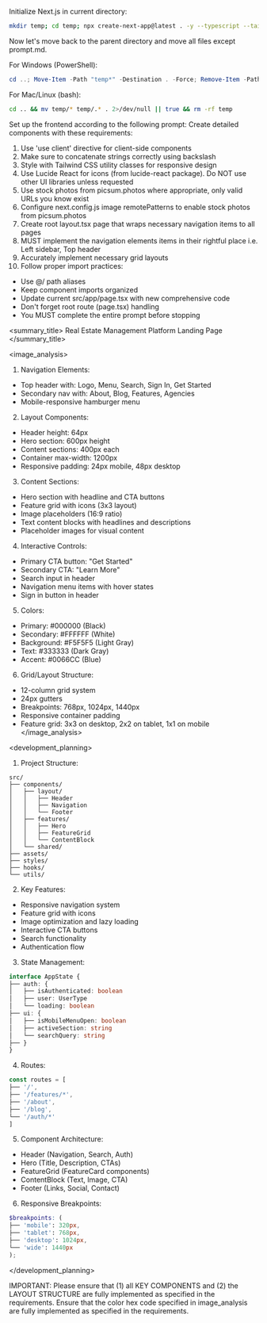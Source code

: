 Initialize Next.js in current directory:
```bash
mkdir temp; cd temp; npx create-next-app@latest . -y --typescript --tailwind --eslint --app --use-npm --src-dir --import-alias "@/*" -no --turbo
```

Now let's move back to the parent directory and move all files except prompt.md.

For Windows (PowerShell):
```powershell
cd ..; Move-Item -Path "temp*" -Destination . -Force; Remove-Item -Path "temp" -Recurse -Force
```

For Mac/Linux (bash):
```bash
cd .. && mv temp/* temp/.* . 2>/dev/null || true && rm -rf temp
```

Set up the frontend according to the following prompt:
<frontend-prompt>
Create detailed components with these requirements:
1. Use 'use client' directive for client-side components
2. Make sure to concatenate strings correctly using backslash
3. Style with Tailwind CSS utility classes for responsive design
4. Use Lucide React for icons (from lucide-react package). Do NOT use other UI libraries unless requested
5. Use stock photos from picsum.photos where appropriate, only valid URLs you know exist
6. Configure next.config.js image remotePatterns to enable stock photos from picsum.photos
7. Create root layout.tsx page that wraps necessary navigation items to all pages
8. MUST implement the navigation elements items in their rightful place i.e. Left sidebar, Top header
9. Accurately implement necessary grid layouts
10. Follow proper import practices:
   - Use @/ path aliases
   - Keep component imports organized
   - Update current src/app/page.tsx with new comprehensive code
   - Don't forget root route (page.tsx) handling
   - You MUST complete the entire prompt before stopping

<summary_title>
Real Estate Management Platform Landing Page
</summary_title>

<image_analysis>

1. Navigation Elements:
- Top header with: Logo, Menu, Search, Sign In, Get Started
- Secondary nav with: About, Blog, Features, Agencies
- Mobile-responsive hamburger menu


2. Layout Components:
- Header height: 64px
- Hero section: 600px height
- Content sections: 400px each
- Container max-width: 1200px
- Responsive padding: 24px mobile, 48px desktop


3. Content Sections:
- Hero section with headline and CTA buttons
- Feature grid with icons (3x3 layout)
- Image placeholders (16:9 ratio)
- Text content blocks with headlines and descriptions
- Placeholder images for visual content


4. Interactive Controls:
- Primary CTA button: "Get Started"
- Secondary CTA: "Learn More"
- Search input in header
- Navigation menu items with hover states
- Sign in button in header


5. Colors:
- Primary: #000000 (Black)
- Secondary: #FFFFFF (White)
- Background: #F5F5F5 (Light Gray)
- Text: #333333 (Dark Gray)
- Accent: #0066CC (Blue)


6. Grid/Layout Structure:
- 12-column grid system
- 24px gutters
- Breakpoints: 768px, 1024px, 1440px
- Responsive container padding
- Feature grid: 3x3 on desktop, 2x2 on tablet, 1x1 on mobile
</image_analysis>

<development_planning>

1. Project Structure:
```
src/
├── components/
│   ├── layout/
│   │   ├── Header
│   │   ├── Navigation
│   │   └── Footer
│   ├── features/
│   │   ├── Hero
│   │   ├── FeatureGrid
│   │   └── ContentBlock
│   └── shared/
├── assets/
├── styles/
├── hooks/
└── utils/
```


2. Key Features:
- Responsive navigation system
- Feature grid with icons
- Image optimization and lazy loading
- Interactive CTA buttons
- Search functionality
- Authentication flow


3. State Management:
```typescript
interface AppState {
├── auth: {
│   ├── isAuthenticated: boolean
│   ├── user: UserType
│   └── loading: boolean
├── ui: {
│   ├── isMobileMenuOpen: boolean
│   ├── activeSection: string
│   └── searchQuery: string
├── }
}
```


4. Routes:
```typescript
const routes = [
├── '/',
├── '/features/*',
├── '/about',
├── '/blog',
└── '/auth/*'
]
```


5. Component Architecture:
- Header (Navigation, Search, Auth)
- Hero (Title, Description, CTAs)
- FeatureGrid (FeatureCard components)
- ContentBlock (Text, Image, CTA)
- Footer (Links, Social, Contact)


6. Responsive Breakpoints:
```scss
$breakpoints: (
├── 'mobile': 320px,
├── 'tablet': 768px,
├── 'desktop': 1024px,
└── 'wide': 1440px
);
```
</development_planning>
</frontend-prompt>

IMPORTANT: Please ensure that (1) all KEY COMPONENTS and (2) the LAYOUT STRUCTURE are fully implemented as specified in the requirements. Ensure that the color hex code specified in image_analysis are fully implemented as specified in the requirements.